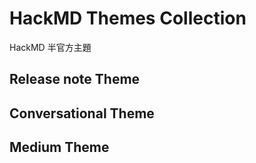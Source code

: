 # HackMD Themes Collection

HackMD 半官方主題


## Release note Theme

## Conversational Theme

## Medium Theme


